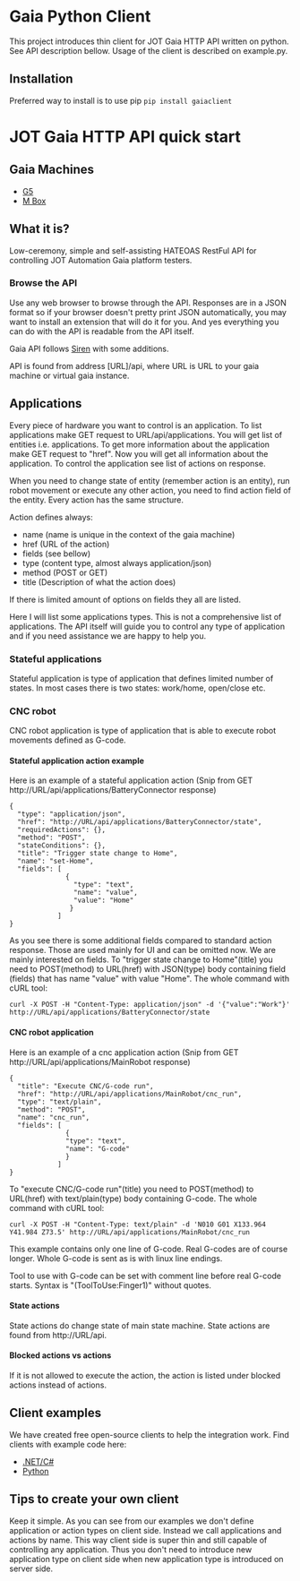# Gaia Python Client

This project introduces thin client for JOT Gaia HTTP API written on python. See API description bellow. Usage of the client is described on example.py.

## Installation

Preferred way to install is to use pip ```pip install gaiaclient```

# JOT Gaia HTTP API quick start

## Gaia Machines

- [G5](https://github.com/jotautomation/G5-Test-Sequencer-Docs)
- [M Box](https://github.com/jotautomation/M-Box-Test-Sequencer-Docs)

## What it is?

Low-ceremony, simple and self-assisting HATEOAS RestFul API for controlling JOT Automation Gaia platform testers.

### Browse the API

Use any web browser to browse through the API. Responses are in a JSON format so if your browser doesn't pretty print JSON automatically, you may want to install an extension that will do it for you. And yes everything you can do with the API is readable from the API itself.

Gaia API follows [Siren](https://github.com/kevinswiber/siren) with some additions.

API is found from address [URL]/api, where URL is URL to your gaia machine or virtual gaia instance.


## Applications

Every piece of hardware you want to control is an application. To list applications make GET request to URL/api/applications. You will get list of entities i.e. applications. To get more information about the application make GET request to "href". Now you will get all information about the application. To control the application see list of  actions on response.

When you need to change state of entity (remember action is an entity), run robot movement or execute any other action, you need to find action field of the entity. Every action has the same structure.

Action defines always:
 - name (name is unique in the context of the gaia machine)
 - href (URL of the action)
 - fields (see bellow)
 - type (content type, almost always application/json)
 - method (POST or GET)
 - title (Description of what the action does)

 If there is limited amount of options on fields they all are listed.

Here I will list some applications types. This is not a comprehensive list of applications. The API itself will guide you to control any type of application and if you need assistance we are happy to help you.

### Stateful applications

Stateful application is type of application that defines limited number of states. In most cases there is two states: work/home, open/close etc.

### CNC robot

CNC robot application is type of application that is able to execute robot movements defined as G-code.




#### Stateful application action example

Here is an example of a stateful application action (Snip from GET http://URL/api/applications/BatteryConnector response)

    {
      "type": "application/json",
      "href": "http://URL/api/applications/BatteryConnector/state",
      "requiredActions": {},
      "method": "POST",
      "stateConditions": {},
      "title": "Trigger state change to Home",
      "name": "set-Home",
      "fields": [
                  {
                    "type": "text",
                    "name": "value",
                    "value": "Home"
                   }
                ]
    }

As you see there is some additional fields compared to standard action response. Those are used mainly for UI and can be omitted now. We are mainly interested on fields. To "trigger state change to Home"(title) you need to POST(method) to URL(href) with JSON(type) body containing field (fields) that has name "value" with value "Home". The whole command with cURL tool:

    curl -X POST -H "Content-Type: application/json" -d '{"value":"Work"}' http://URL/api/applications/BatteryConnector/state

#### CNC robot application

Here is an example of a cnc application action (Snip from GET http://URL/api/applications/MainRobot response)

    {
      "title": "Execute CNC/G-code run",
      "href": "http://URL/api/applications/MainRobot/cnc_run",
      "type": "text/plain",
      "method": "POST",
      "name": "cnc_run",
      "fields": [
                  {
                  "type": "text",
                  "name": "G-code"
                  }
                ]
    }

To "execute CNC/G-code run"(title) you need to POST(method) to URL(href) with text/plain(type) body containing G-code. The whole command with cURL tool:

    curl -X POST -H "Content-Type: text/plain" -d 'N010 G01 X133.964 Y41.984 Z73.5' http://URL/api/applications/MainRobot/cnc_run

This example contains only one line of G-code. Real G-codes are of course longer. Whole G-code is sent as is with linux line endings.

Tool to use with G-code can be set with comment line before real G-code starts. Syntax is "(ToolToUse:Finger1)" without quotes.

#### State actions

State actions do change state of main state machine. State actions are found from http://URL/api.


#### Blocked actions vs actions

If it is not allowed to execute the action, the action is listed under blocked actions instead of actions.


## Client examples

We have created free open-source clients to help the integration work. Find clients with example code here:

 - [.NET/C#](https://github.com/jotautomation/gaiadotnetclient)
 - [Python](https://github.com/jotautomation/gaiapythonclient)


## Tips to create your own client

Keep it simple. As you can see from our examples we don't define application or action types on client side. Instead we call applications and actions by name. This way client side is super thin and still capable of controlling any application. Thus you don't need to introduce new application type on client side when new application type is introduced on server side.

